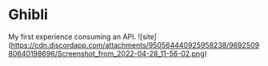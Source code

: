 # Ghibli
My first experience consuming an API.
![site] (https://cdn.discordapp.com/attachments/950564440925958238/969250980640198696/Screenshot_from_2022-04-28_11-56-02.png)

